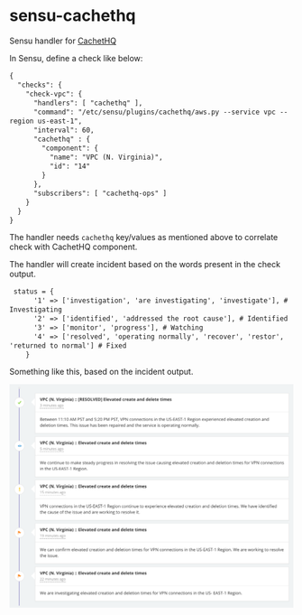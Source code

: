 # sensu-cachethq

Sensu handler for [CachetHQ](https://cachethq.io)

In Sensu, define a check like below:

```
{
  "checks": {
    "check-vpc": {
      "handlers": [ "cachethq" ],
      "command": "/etc/sensu/plugins/cachethq/aws.py --service vpc --region us-east-1",
      "interval": 60,
      "cachethq" : {
        "component": {
          "name": "VPC (N. Virginia)",
          "id": "14"
        }
      },
      "subscribers": [ "cachethq-ops" ]
    }
  }
}
```

The handler needs `cachethq` key/values as mentioned above to correlate check with CachetHQ component.

The handler will create incident based on the words present in the check output.

```
 status = {
      '1' => ['investigation', 'are investigating', 'investigate'], # Investigating
      '2' => ['identified', 'addressed the root cause'], # Identified
      '3' => ['monitor', 'progress'], # Watching
      '4' => ['resolved', 'operating normally', 'recover', 'restor', 'returned to normal'] # Fixed
    }
```

Something like this, based on the incident output.

![CachetHQ-Incidents](https://raw.githubusercontent.com/bimlendu/sensu-cachethq/master/CachetHQ%20-%20Incidents.png)
